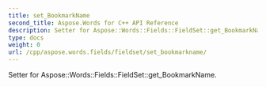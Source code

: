 ```yaml
---
title: set_BookmarkName
second_title: Aspose.Words for C++ API Reference
description: Setter for Aspose::Words::Fields::FieldSet::get_BookmarkName. 
type: docs
weight: 0
url: /cpp/aspose.words.fields/fieldset/set_bookmarkname/
---
```


Setter for Aspose::Words::Fields::FieldSet::get_BookmarkName. 

